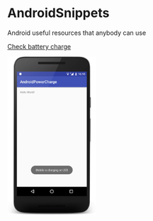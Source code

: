 # AndroidSnippets
Android useful resources that anybody can use

<a href="https://github.com/georgioupanayiotis/AndroidSnippets/blob/master/check-battery-charge.java">Check battery charge</a>
<p align="left">
<img src="https://github.com/georgioupanayiotis/AndroidSnippets/blob/master/android-power.png" width="200">
</p>
